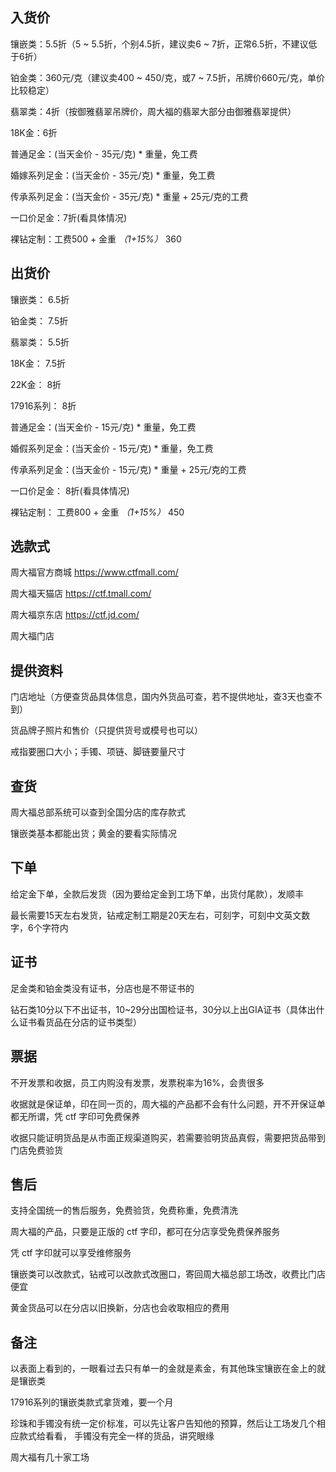 ## 入货价

镶嵌类：5.5折（5 ~ 5.5折，个别4.5折，建议卖6 ~ 7折，正常6.5折，不建议低于6折）  

铂金类：360元/克（建议卖400 ~ 450/克，或7 ~ 7.5折，吊牌价660元/克，单价比较稳定） 

翡翠类：4折（按御雅翡翠吊牌价，周大福的翡翠大部分由御雅翡翠提供） 

18K金：6折  

普通足金：(当天金价 - 35元/克) * 重量，免工费  
 
婚嫁系列足金：(当天金价 - 35元/克) * 重量，免工费  
 
传承系列足金：(当天金价 - 35元/克) * 重量 + 25元/克的工费  
 
一口价足金：7折(看具体情况)    
            
裸钻定制：工费500 + 金重 *（1+15%）* 360


## 出货价

镶嵌类： 6.5折  

铂金类： 7.5折  

翡翠类： 5.5折

18K金： 7.5折  

22K金： 8折

17916系列： 8折

普通足金：(当天金价 - 15元/克) * 重量，免工费

婚假系列足金：(当天金价 - 15元/克) * 重量，免工费

传承系列足金：(当天金价 - 15元/克) * 重量 + 25元/克的工费

一口价足金： 8折(看具体情况)
      
裸钻定制： 工费800 + 金重 *（1+15%）* 450        


## 选款式

周大福官方商城 https://www.ctfmall.com/

周大福天猫店 https://ctf.tmall.com/

周大福京东店 https://ctf.jd.com/

周大福门店


## 提供资料

门店地址（方便查货品具体信息，国内外货品可查，若不提供地址，查3天也查不到）

货品牌子照片和售价（只提供货号或模号也可以）

戒指要圈口大小；手镯、项链、脚链要量尺寸


## 查货

周大福总部系统可以查到全国分店的库存款式

镶嵌类基本都能出货；黄金的要看实际情况


## 下单

给定金下单，全款后发货（因为要给定金到工场下单，出货付尾款），发顺丰

最长需要15天左右发货，钻戒定制工期是20天左右，可刻字，可刻中文英文数字，6个字符内


## 证书

足金类和铂金类没有证书，分店也是不带证书的

钻石类10分以下不出证书，10~29分出国检证书，30分以上出GIA证书（具体出什么证书看货品在分店的证书类型）


## 票据

不开发票和收据，员工内购没有发票，发票税率为16%，会贵很多

收据就是保证单，印在同一页的，周大福的产品都不会有什么问题，开不开保证单都无所谓，凭 ctf 字印可免费保养

收据只能证明货品是从市面正规渠道购买，若需要验明货品真假，需要把货品带到门店免费验货


## 售后

支持全国统一的售后服务，免费验货，免费称重，免费清洗

周大福的产品，只要是正版的 ctf 字印，都可在分店享受免费保养服务

凭 ctf 字印就可以享受维修服务

镶嵌类可以改款式，钻戒可以改款式改圈口，寄回周大福总部工场改，收费比门店便宜

黄金货品可以在分店以旧换新，分店也会收取相应的费用


## 备注

以表面上看到的，一眼看过去只有单一的金就是素金，有其他珠宝镶嵌在金上的就是镶嵌类

17916系列的镶嵌类款式拿货难，要一个月

珍珠和手镯没有统一定价标准，可以先让客户告知他的预算，然后让工场发几个相应款式给看看，
  手镯没有完全一样的货品，讲究眼缘
  
周大福有几十家工场